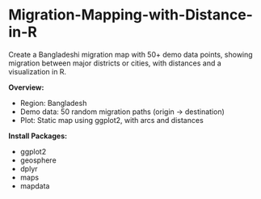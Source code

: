 # Migration-Mapping-with-Distance-in-R
Create a Bangladeshi migration map with 50+ demo data points, showing migration between major districts or cities, with distances and a visualization in R.

**Overview:**
* Region: Bangladesh
* Demo data: 50 random migration paths (origin → destination)
* Plot: Static map using ggplot2, with arcs and distances

**Install Packages:**
* ggplot2
* geosphere
* dplyr
* maps
* mapdata
